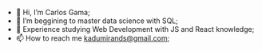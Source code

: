 - 👋 Hi, I’m Carlos Gama;
- 👀 I’m beggining to master data science with SQL;
- 🌱 Experience studying Web Development with JS and React knowledge;
- 📫 How to reach me kadumirands@gmail.com;
  
